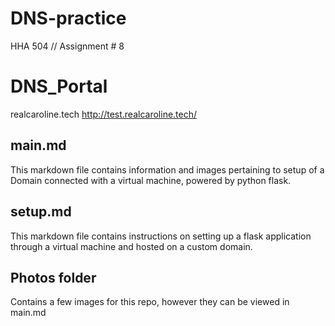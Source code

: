 # DNS-practice
HHA 504 // Assignment # 8


# DNS_Portal
realcaroline.tech
http://test.realcaroline.tech/

## main.md
This markdown file contains information and images pertaining to setup of a Domain connected with a virtual machine, powered by python flask.

## setup.md
This markdown file contains instructions on setting up a flask application through a virtual machine and hosted on a custom domain.

## Photos folder
Contains a few images for this repo, however they can be viewed in main.md